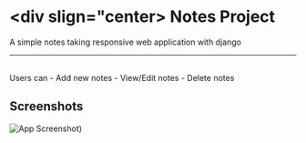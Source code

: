 
# <div slign="center> Notes Project </div>

A simple notes taking responsive web application with django

---
<br>
 Users can
 - Add new notes
 - View/Edit notes
 - Delete notes



## Screenshots

![App Screenshot]([https://github.com/Naitik-Soni/Notes/blob/main/App%20screnn%20shot.png?raw=true))

